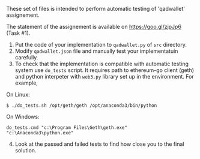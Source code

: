 These set of files is intended to perform automatic testing of 'qadwallet' assignement.

The statement of the assignement is available on https://goo.gl/zjpJp6 (Task #1).

1. Put the code of your implementation to `qadwallet.py` of `src` directory.
2. Modify `qadwallet.json` file and manually test your implementatuin carefully.
3. To check that the implementation is compatible with automatic testing system
   use `do_tests` script. It requires path to ethereum-go client (geth)
   and python interpeter with `web3.py` library set up in the environment.
   For example,

On Linux:
```
$ ./do_tests.sh /opt/geth/geth /opt/anaconda3/bin/python
```

On Windows:
```
do_tests.cmd "c:\Program Files\Geth\geth.exe" "c:\Anaconda3\python.exe"
```

4. Look at the passed and failed tests to find how close you to the final solution.

